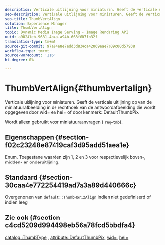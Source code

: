 ```yaml
---
description: Verticale uitlijning voor miniaturen. Geeft de verticale uitlijning op van de miniatuurafbeelding in de rechthoek van de antwoordafbeelding die wordt opgegeven door wid= en hei= of door kenmerk DefaultThumbPix.
seo-description: Verticale uitlijning voor miniaturen. Geeft de verticale uitlijning op van de miniatuurafbeelding in de rechthoek van de antwoordafbeelding die wordt opgegeven door wid= en hei= of door kenmerk DefaultThumbPix.
seo-title: ThumbVertAlign
solution: Experience Manager
title: ThumbVertAlign
topic: Dynamic Media Image Serving - Image Rendering API
uuid: a90281eb-9681-4b4a-a94b-663f007fb32f
translation-type: tm+mt
source-git-commit: 97a84e8e7edd3d834ca42069eae7c09c00d57938
workflow-type: tm+mt
source-wordcount: '116'
ht-degree: 0%

---
```



# ThumbVertAlign{#thumbvertalign}

Verticale uitlijning voor miniaturen. Geeft de verticale uitlijning op van de miniatuurafbeelding in de rechthoek van de antwoordafbeelding die wordt opgegeven door wid= en hei= of door kenmerk::DefaultThumbPix.

Wordt alleen gebruikt voor miniatuuraanvragen ( `req=tmb`).

## Eigenschappen {#section-f02c23248e87419caf3d95add51aea1e}

Enum. Toegestane waarden zijn 1, 2 en 3 voor respectievelijk boven-, midden- en onderuitlijning.

## Standaard {#section-30caa4e772254419ad7a3a89d440666c}

Overgenomen van `default::ThumbHorizAlign` indien niet gedefinieerd of indien leeg.

## Zie ook {#section-c4cd5209d994498eb56a78fcd5bbdfa4}

[catalog::ThumbType](/help/aem-is-ir-api/is-api/image-catalog/image-serving-api-ref/c-image-catalog-reference/c-image-svg-data-reference/c-image-data-reference/r-thumbtype-cat.md) ,  [attribute::DefaultThumbPix](../../../../../is-api/image-catalog/image-serving-api-ref/c-image-catalog-reference/c-attributes-reference/r-defaultthumbpix.md#reference-cf52bb74bed2466e8bc8adb0cacd6141),  [wid=](../../../../../is-api/http-ref/image-serving-api-ref/c-http-protocol-reference/c-command-reference/r-is-http-wid.md#reference-bfeadcb67bf4485f851eb21345527e47),  [hei=](../../../../../is-api/http-ref/image-serving-api-ref/c-http-protocol-reference/c-command-reference/r-is-http-hei.md#reference-6d6f556ccc0e4b98a815e8a5c1944a96)

